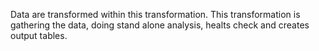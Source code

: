 Data are transformed within this transformation.
This transformation is gathering the data, doing stand alone analysis, healts check and creates output tables.